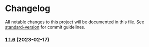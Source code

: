 # Changelog

All notable changes to this project will be documented in this file. See [standard-version](https://github.com/conventional-changelog/standard-version) for commit guidelines.

### [1.1.6](https://github.com/elytica/compute-client/compare/v1.1.5...v1.1.6) (2023-02-17)
